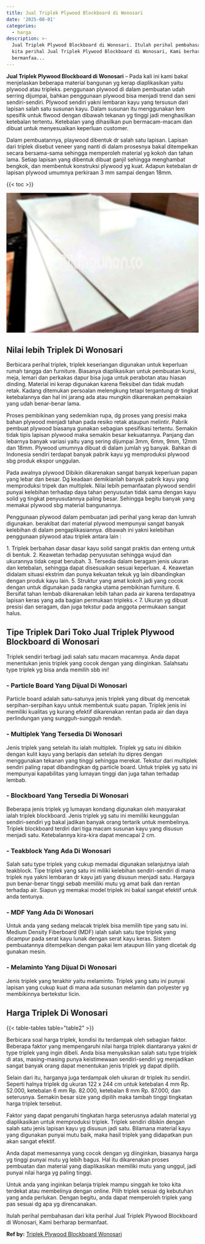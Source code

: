 ```yaml
---
title: Jual Triplek Plywood Blockboard di Wonosari
date: '2025-08-01'
categories:
  - harga
description: >-
  Jual Triplek Plywood Blockboard di Wonosari. Itulah perihal pembahasan dari
  kita perihal Jual Triplek Plywood Blockboard di Wonosari, Kami berharap
  bermanfaa...
---
```


**Jual Triplek Plywood Blockboard di Wonosari** – Pada kali ini kami bakal menjelaskan beberapa material bangunan yg kerap diaplikasikan yaitu plywood atau tripleks. penggunaan plywood di dalam pembuatan udah serring dijumpai, bahkan penggunaan plywood bisa menjadi trend dan seni sendiri-sendiri. Plywood sendiri yakni lembaran kayu yang tersusun dari lapisan salah satu susunan kayu. Dalam susunan itu menggunakan lem spesifik untuk flwood dengan dibawah tekanan yg tinggi jadi menghasilkan ketebalan tertentu. Ketebalan yang dihasilkan pun bermacam-macam dan dibuat untuk menyesuaikan keperluan customer.

Dalam pembuatannya, playwood dibentuk dr salah satu lapisan. Lapisan dari triplek disebut veneer yang nanti di dalam prosesnya bakal ditempelkan secara bersama-sama sehingga memperoleh material yg kokoh dan tahan lama. Setiap lapisan yang dibentuk dibuat ganjil sehingga menghambat bengkok, dan membentuk konstruksi plywood yg kuat. Adapun ketebalan dr lapisan plywood umumnya perkiraan 3 mm sampai dengan 18mm.

{{< toc >}}

![Jual Triplek Plywood Blockboard di Wonosari](/images/jual-triplek-murah-43.png)

## Nilai lebih Triplek Di Wonosari

Berbicara perihal triplek, triplek keseriangan digunakan untuk keperluan rumah tangga dan furniture. Biasanya diaplikasikan untuk pembuatan kursi, meja, lemari dan perkakas dapur bisa juga untuk perabotan atau hiasan dinding. Material ini kerap digunakan karena fleksibel dan tidak mudah retak. Kadang ditemukan persoalan melengkung tetapi tergantung dr tingkat ketebalannya dan hal ini jarang ada atau mungkin dikarenakan pemakaian yang udah benar-benar lama.

Proses pembikinan yang sedemikian rupa, dg proses yang presisi maka bahan plywood menjadi tahan pada resiko retak ataupun melintir. Pabrik pembuat plywood biasanya gunakan sebagian spesifikasi tertentu. Semakin tidak tipis lapisan plywood maka semakin besar kekuatannya. Panjang dan lebarnya banyak variasi yaitu yang sering dijumpai 3mm, 6mm, 9mm, 12mm dan 18mm. Plywood umumnya dibuat di dalam jumlah yg banyak. Bahkan di Indonesia sendiri terdapat banyak pabrik kayu yg memproduksi plywood sbg produk ekspor unggulan.

Pada awalnya plywood Dibikin dikarenakan sangat banyak keperluan papan yang lebar dan besar. Dg keadaan demikianlah banyak pabrik kayu yang memproduksi tripek dan multiplek. Nilai lebih pemanfaatan plywood sendiri punyai kelebihan terhadap daya tahan penyusutan tidak sama dengan kayu solid yg tingkat penyusutannya paling besar. Sehingga begitu banyak yang memakai plywood sbg material bangunannya.

Penggunaan plywood dalam pembuatan jadi perihal yang kerap dan lumrah digunakan. berakibat dari material plywood mempunyai sangat banyak kelebihan di dalam pengaplikasiannya. dibawah ini yakni kelebihan penggunaan plywood atau triplek antara lain :

1\. Triplek berbahan dasar dasar kayu solid sangat praktis dan enteng untuk di bentuk. 2. Keawetan terhadap penyusutan sehingga wujud dan ukurannya tidak cepat berubah. 3. Tersedia dalam beragam jenis ukuran dan ketebalan, sehingga dapat disesuaikan sesuai keperluan. 4. Keawetan didalam situasi ekstrim dan punya kekuatan tekuk yg lain dibandingkan dengan produk kayu lain. 5. Struktur yang amat kokoh jadi yang cocok dengan untuk digunakan pada rangka utama pembikinan furniture. 6. Bersifat tahan lembab dikarenakan lebih tahan pada air karena terdapatnya lapisan keras yang ada bagian permukaan tripleks.< 7. Ukuran yg dibuat presisi dan seragam, dan juga tekstur pada anggota permukaan sangat halus.

## Tipe Triplek Dari Toko Jual Triplek Plywood Blockboard di Wonosari

Triplek sendiri terbagi jadi salah satu macam macamnya. Anda dapat menentukan jenis triplek yang cocok dengan yang diinginkan. Salahsatu type triplek yg bisa anda memilih sbb ini!

### \- Particle Board Yang Dijual Di Wonosari

Particle board adalah satu-satunya jenis triplek yang dibuat dg mencetak serpihan-serpihan kayu untuk membentuk suatu papan. Triplek jenis ini memiliki kualitas yg kurang efektif dikarenakan rentan pada air dan daya perlindungan yang sungguh-sungguh rendah.

### \- Multiplek Yang Tersedia Di Wonosari

Jenis triplek yang setelah itu ialah multiplek. Triplek yg satu ini dibikin dengan kulit kayu yang berlapis dan setelah itu dipres dengan menggunakan tekanan yang tinggi sehingga merekat. Tekstur dari multiplek sendiri paling rapat dibandingkan dg particle board. Untuk triplek yg satu ini mempunyai kapabilitas yang lumayan tinggi dan juga tahan terhadap lembab.

### \- Blockboard Yang Tersedia Di Wonosari

Beberapa jenis triplek yg lumayan kondang digunakan oleh masyarakat ialah triplek blockboard. Jenis triplek yg satu ini memiliki keunggulan sendiri-sendiri yg bakal jadikan banyak orang tertarik untuk membelinya. Triplek blockboard terdiri dari tiga macam susunan kayu yang disusun menjadi satu. Ketebalannya kira-kira dapat mencapai 2 cm.

### \- Teakblock Yang Ada Di Wonosari

Salah satu type triplek yang cukup memadai digunakan selanjutnya ialah teakblock. Tipe triplek yang satu ini miliki kelebihan sendiri-sendiri di mana triplek nya yakni lembaran dr kayu jati yang disusun menjadi satu. Hargaya pun benar-benar tinggi sebab memiliki mutu yg amat baik dan rentan terhadap air. Siapun yg memakai model triplek ini bakal sangat efektif untuk anda tentunya.

### \- MDF Yang Ada Di Wonosari

Untuk anda yang sedang melacak triplek bisa memilih tipe yang satu ini. Medium Density Fiberboard (MDF) ialah salah satu tipe triplek yang dicampur pada serat kayu lunak dengan serat kayu keras. Sistem pembuatannya ditempelkan dengan pakai lem ataupun lilin yang dicetak dg gunakan mesin.

### \- Melaminto Yang Dijual Di Wonosari

Jenis triplek yang terakhir yaitu melaminto. Triplek yang satu ini punyai lapisan yang cukup kuat di mana ada susunan melamin dan polyester yg membikinnya bertekstur licin.

## Harga Triplek Di Wonosari

{{< table-tables table="table2" >}}

Berbicara soal harga triplek, kondisi itu terdampak oleh sebagian faktor. Beberapa faktor yang mempengaruhi nilai harga triplek diantaranya yakni dr type triplek yang ingin dibeli. Anda bisa menyaksikan salah satu type triplek di atas, masing-masing punya keistimewaan sendiri-sendiri yg menjadikan sangat banyak orang dapat menentukan jenis triplek yg dapat dipilih.

Selain dari itu, harganya juga terdampak oleh ukuran dr triplek itu sendiri. Seperti halnya triplek dg ukuran 122 x 244 cm untuk ketebalan 4 mm Rp. 52.000, ketebalan 6 mm Rp. 82.000, ketebalan 8 mm Rp. 87.000, dan seterusnya. Semakin besar size yang dipilih maka tambah tinggi tingkatan harga triplek tersebut.

Faktor yang dapat pengaruhi tingkatan harga seterusnya adalah material yg diaplikasikan untuk memproduksi triplek. Triplek sendiri dibikin dengan salah satu jenis lapisan kayu yg disusun jadi satu. Bilamana material kayu yang digunakan punyai mutu baik, maka hasil triplek yang didapatkan pun akan sangat efektif.

Anda dapat memesannya yang cocok dengan yg diinginkan, biasanya harga yg tinggi punyai mutu yg lebih bagus. Hal itu dikarenakan proses pembuatan dan material yang diaplikasikan memiliki mutu yang unggul, jadi punyai nilai harga yg paling tinggi.

Untuk anda yang inginkan belanja triplek mampu singgah ke toko kita terdekat atau membelinya dengan online. Pilih triplek sesuai dg kebutuhan yang anda perlukan. Dengan begitu, anda dapat memperoleh triplek yang pas sesuai dg apa yg direncanakan.

Itulah perihal pembahasan dari kita perihal Jual Triplek Plywood Blockboard di Wonosari, Kami berharap bermanfaat.

**Ref by:** [Triplek Plywood Blockboard Wonosari](https://id.wikipedia.org/wiki/Triplek)
